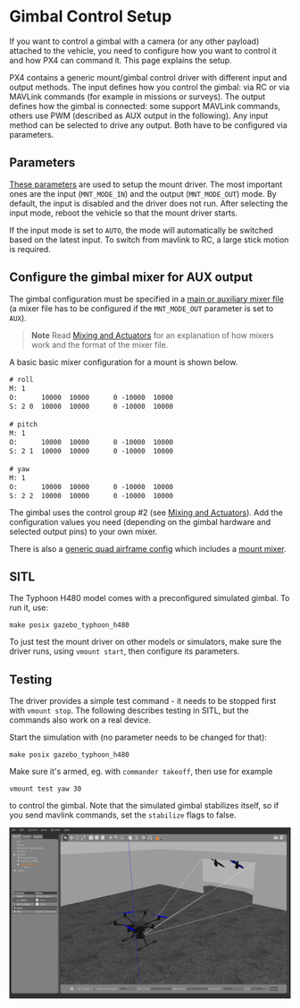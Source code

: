 # Gimbal Control Setup

If you want to control a gimbal with a camera (or any other payload) attached to
the vehicle, you need to configure how you want to control it and how PX4 can
command it. This page explains the setup.

PX4 contains a generic mount/gimbal control driver with different input and
output methods. The input defines how you control the gimbal: via RC or via
MAVLink commands (for example in missions or surveys). The output defines how
the gimbal is connected: some support MAVLink commands, others use PWM
(described as AUX output in the following). Any input method can be selected to
drive any output. Both have to be configured via parameters.

## Parameters
[These parameters](../advanced/parameter_reference.md#mount) are used to setup
the mount driver. The most
important ones are the input (`MNT_MODE_IN`) and the output (`MNT_MODE_OUT`)
mode. By default, the input is disabled and the driver does not run. After
selecting the input mode, reboot the vehicle so that the mount driver starts.

If the input mode is set to `AUTO`, the mode will automatically be
switched based on the latest input. To switch from mavlink to RC, a large stick
motion is required.

## Configure the gimbal mixer for AUX output

The gimbal configuration must be specified in a [main or auxiliary mixer file](../advanced/system_startup.md#starting-a-custom-mixer)
(a mixer file has to be configured if the `MNT_MODE_OUT` parameter is set to
`AUX`).

> **Note** Read [Mixing and Actuators](../concept/mixing.md) for an explanation
> of how mixers work and the format of the mixer file.

A basic basic mixer configuration for a mount is shown below.

```
# roll
M: 1
O:      10000  10000      0 -10000  10000
S: 2 0  10000  10000      0 -10000  10000

# pitch
M: 1
O:      10000  10000      0 -10000  10000
S: 2 1  10000  10000      0 -10000  10000

# yaw
M: 1
O:      10000  10000      0 -10000  10000
S: 2 2  10000  10000      0 -10000  10000
```

The gimbal uses the control group #2 (see [Mixing and Actuators](../concept/mixing.md)).
Add the configuration values you need (depending on the gimbal hardware and
selected output pins) to your own mixer.

There is also a [generic quad airframe config](../airframes/airframe_reference.md#quadrotor-x)
which includes a [mount mixer](https://github.com/PX4/Firmware/blob/master/ROMFS/px4fmu_common/mixers/mount.aux.mix).


## SITL

The Typhoon H480 model comes with a preconfigured simulated gimbal. To run it,
use:
```
make posix gazebo_typhoon_h480
```

To just test the mount driver on other models or simulators, make sure the
driver runs, using `vmount start`, then configure its parameters.


## Testing
The driver provides a simple test command - it needs to be stopped first with `vmount stop`. The following describes testing in SITL, but the commands also work on a real device.

Start the simulation with (no parameter needs to be changed for that):
```
make posix gazebo_typhoon_h480
```
Make sure it's armed, eg. with `commander takeoff`, then use for example
```
vmount test yaw 30
```
to control the gimbal. Note that the simulated gimbal stabilizes itself, so if you send mavlink commands, set the `stabilize` flags to false.

![Gazebo Gimbal Simulation](../../assets/gazebo/gimbal-simulation.png)

